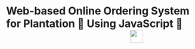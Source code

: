 # Web-based Online Ordering System for Plantation 🌱 Using JavaScript 🚀 &nbsp; &nbsp; &nbsp; &nbsp; &nbsp; &nbsp; &nbsp; &nbsp; &nbsp; &nbsp; &nbsp; &nbsp; &nbsp; &nbsp; &nbsp; &nbsp; &nbsp; &nbsp; &nbsp; &nbsp; &nbsp; &nbsp; &nbsp; &nbsp; &nbsp; &nbsp; &nbsp; <img src="https://user-images.githubusercontent.com/65155421/189693215-bf11045c-b8ee-468c-84d6-45384800bf29.png" width=35>

